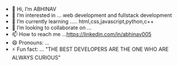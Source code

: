 - 👋 Hi, I’m ABHINAV
- 👀 I’m interested in ... web development and fullstack development
- 🌱 I’m currently learning ..... html,css,javascript,python,c++
- 💞️ I’m looking to collaborate on ...
- 📫 How to reach me ...https://linkedin.com/in/abhinav005
- 😄 Pronouns: ...
- ⚡ Fun fact: ... "THE BEST DEVELOPERS ARE THE ONE WHO ARE ALWAYS CURIOUS"

<!---
abhinav-005/abhinav-005 is a ✨ special ✨ repository because its `README.md` (this file) appears on your GitHub profile.
You can click the Preview link to take a look at your changes.
--->
